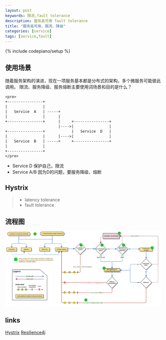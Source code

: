 ```yaml
---
layout: post
keywords: 限流,fault tolerance
description: 服务高可用 fault tolerance
title: "服务高可用，限流、降级"
categories: [service]
tags: [service,fault]
---
```

{% include codepiano/setup %}

## 使用场景
随着服务架构的演进，现在一项服务基本都是分布式的架构，多个微服务可能彼此调用。
限流、服务降级、服务熔断主要使用词场景和目的是什么？

```
<pre>
+----------------+           
|                |            
|   Service  A   | -----+  
|                |      |     
+----------------+      |     +----------------+
                        |---->|                |
+----------------+            |   Service  D   |
|                |      |---->|                |
|   Service  B   | -----+     +----------------+ 
|                |            
+----------------+          
</pre>
```

* Service D 保护自己，限流
* Service A/B 因为D的问题，要服务降级、熔断


## Hystrix
> * latency tolerance
> * fault tolerance

## 流程图
<img src="/image/hystrix-command-flow-chart.png" />


## links
[Hystrix](https://github.com/Netflix/Hystrix/wiki)
[Resilience4j](https://github.com/resilience4j/resilience4j)
